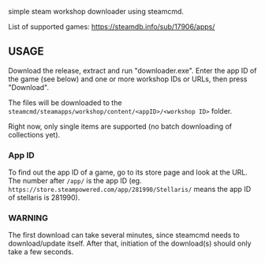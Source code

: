 simple steam workshop downloader using steamcmd.

List of supported games: https://steamdb.info/sub/17906/apps/

## USAGE

Download the release, extract and run "downloader.exe". Enter the app ID of the game (see below) and one or more workshop IDs or URLs, then press "Download".

The files will be downloaded to the `steamcmd/steamapps/workshop/content/<appID>/<workshop ID>` folder.

Right now, only single items are supported (no batch downloading of collections yet).

### App ID

To find out the app ID of a game, go to its store page and look at the URL. The number after `/app/` is the app ID (eg. `https://store.steampowered.com/app/281990/Stellaris/` means the app ID of stellaris is 281990).

### WARNING

The first download can take several minutes, since steamcmd needs to download/update itself. After that, initiation of the download(s) should only take a few seconds.
